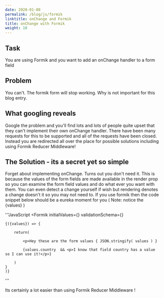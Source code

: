 ```yaml
---
date: 2020-01-08
permalink: /blog/js/formik
linktitle: onChange and Formik
title: onChange with Formik
weight: 10
---
```


## Task
You are using Formik and you want to add an onChange handler to a form field

## Problem
You can't. The formik form will stop working. Why is not important for this blog entry.

## What googling reveals
Google the problem and you'll find lots and lots of people quite upset that they can't implement their own onChange handler. There have been many requests for this to be supported and all of the requests have been closed. Instead you are redirected all over the place for possible solutions including using Formik Reducer Middleware!



## The Solution - its a secret yet so simple
Forget about implementing onChange. Turns out you don't need it.  This is because the values of the form fields are made available in the render prop so you can examine the form field values and do what ever you want with them. You can even detect a change yourself if wish but rendering denotes a change doesn't it so you may not need to.  If you use formik then the code snippet below should be a eureka moment for you ( Note: notice the {values} )

'''JavaScript
<Formik
    initialValues={}
    validationSchema={}                
>
    {({values}) => {

        return( 
                            
            <p>Hey these are the form values { JSON.stringify( values ) }
                            
            {values.country  && <p>I know that field country has a value so I can use it!</p>}
                            
        )
    }
    )}
</Formik>
'''                        

Its certainly a lot easier than using Formik Reducer Middleware !





